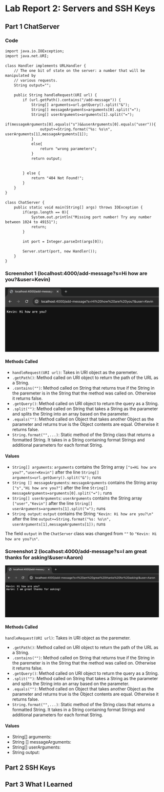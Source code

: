 # Lab Report 2: Servers and SSH Keys
## Part 1 ChatServer
### Code
```
import java.io.IOException;
import java.net.URI;

class Handler implements URLHandler {
    // The one bit of state on the server: a number that will be manipulated by
    // various requests.
    String output="";

    public String handleRequest(URI url) {
        if (url.getPath().contains("/add-message")) {
            String[] arguments=url.getQuery().split("&");
            String[] messageArguments=arguments[0].split("=");
            String[] userArguments=arguments[1].split("=");
            if(messageArguments[0].equals("s")&&userArguments[0].equals("user")){
                output+=String.format("%s: %s\n", userArguments[1],messageArguments[1]);
            }
            else{
                return "wrong parameters";
            }
            return output;


        } else {
            return "404 Not Found!";
        }
    }
}

class ChatServer {
    public static void main(String[] args) throws IOException {
        if(args.length == 0){
            System.out.println("Missing port number! Try any number between 1024 to 49151");
            return;
        }

        int port = Integer.parseInt(args[0]);

        Server.start(port, new Handler());
    }
}

```
### Screenshot 1 (localhost:4000/add-message?s=Hi how are you?&user=Kevin)
![Image](/ChatServer1.png)

#### Methods Called
* `handleRequest(URI url)`: Takes in URI object as the paremeter.
* `.getPath()`: Method called on URI object to return the path of the URL as a String.
* `.contains("")`: Method called on String that returns true if the String in the paremeter is in the String that the method was called on. Otherwise it returns false.
* `.getQuery()`: Method called on URI object to return the query as a String.
* `.split("")`: Method called on String that takes a String as the parameter and splits the String into an array based on the parameter.
* `.equals("")`: Method called on Object that takes another Object as the parameter and returns true is the Object contents are equal. Otherwise it returns false. 
* `String.format("",...)`: Static method of the String class that returns a formatted String. It takes in a String containing format Strings and additional parameters for each format String. 

#### Values
* `String[] arguments`: `arguments` contains the String array `["s=Hi how are you?","user=Kevin"]` after the line `String[] arguments=url.getQuery().split("&");` runs
* `String [] messageArguments`: `messageArguments` contains the String array `["s","Hi how are you?"]` after the line `String[] messageArguments=arguments[0].split("=");` runs
* `String[] userArguments`: `userArguments` contains the String array `["user","Kevin"]` after the line `String[] userArguments=arguments[1].split("=");` runs
* `String output`: `output` contains the String `"Kevin: Hi how are you?\n"` after the line `output+=String.format("%s: %s\n", userArguments[1],messageArguments[1]);` runs

The field `output` in the `ChatServer` class was changed from `""` to `"Kevin: Hi how are you?\n"`.

### Screenshot 2 (localhost:4000/add-message?s=I am great thanks for asking!&user=Aaron)
![Image](/ChatServer2.png)

#### Methods Called
`handleRequest(URI url)`: Takes in URI object as the paremeter.
* `.getPath()`: Method called on URI object to return the path of the URL as a String.
* `.contains("")`: Method called on String that returns true if the String in the paremeter is in the String that the method was called on. Otherwise it returns false.
* `.getQuery()`: Method called on URI object to return the query as a String.
* `.split("")`: Method called on String that takes a String as the parameter and splits the String into an array based on the parameter.
* `.equals("")`: Method called on Object that takes another Object as the parameter and returns true is the Object contents are equal. Otherwise it returns false. 
* `String.format("",...)`: Static method of the String class that returns a formatted String. It takes in a String containing format Strings and additional parameters for each format String.

#### Values
* String[] arguments:
* String [] messageArguments:
* String[] userArguments:
* String output:

## Part 2 SSH Keys

## Part 3 What I Learned
